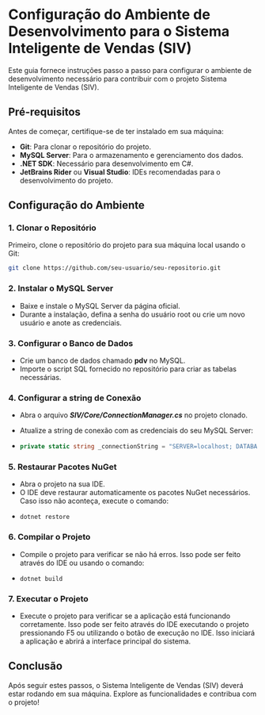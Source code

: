 ﻿# Configuração do Ambiente de Desenvolvimento para o Sistema Inteligente de Vendas (SIV)

Este guia fornece instruções passo a passo para configurar o ambiente de desenvolvimento necessário para contribuir com o projeto Sistema Inteligente de Vendas (SIV).

## Pré-requisitos

Antes de começar, certifique-se de ter instalado em sua máquina:

- **Git**: Para clonar o repositório do projeto.
- **MySQL Server**: Para o armazenamento e gerenciamento dos dados.
- **.NET SDK**: Necessário para desenvolvimento em C#.
- **JetBrains Rider** ou **Visual Studio**: IDEs recomendadas para o desenvolvimento do projeto.

## Configuração do Ambiente

### 1. Clonar o Repositório

Primeiro, clone o repositório do projeto para sua máquina local usando o Git:

```bash
git clone https://github.com/seu-usuario/seu-repositorio.git
```

### 2. Instalar o MySQL Server
- Baixe e instale o MySQL Server da página oficial.
- Durante a instalação, defina a senha do usuário root ou crie um novo usuário e anote as credenciais.

### 3. Configurar o Banco de Dados
- Crie um banco de dados chamado **pdv** no MySQL.
- Importe o script SQL fornecido no repositório para criar as tabelas necessárias.

### 4. Configurar a string de Conexão
- Abra o arquivo ***SIV/Core/ConnectionManager.cs*** no projeto clonado.
- Atualize a string de conexão com as credenciais do seu MySQL Server:

- ```csharp
  private static string _connectionString = "SERVER=localhost; DATABASE=pdv; UID=seu_usuario; PWD=sua_senha; PORT=3306;";
  ```
  
### 5. Restaurar Pacotes NuGet
- Abra o projeto na sua IDE.
- O IDE deve restaurar automaticamente os pacotes NuGet necessários. Caso isso não aconteça, execute o comando:
- ```terminal
  dotnet restore
  ```

### 6. Compilar o Projeto
- Compile o projeto para verificar se não há erros. Isso pode ser feito através do IDE ou usando o comando:
- ```terminal
  dotnet build
  ```
### 7. Executar o Projeto
- Execute o projeto para verificar se a aplicação está funcionando corretamente. Isso pode ser feito através do IDE executando o projeto pressionando F5 ou utilizando o botão de execução no IDE. Isso iniciará a aplicação e abrirá a interface principal do sistema.

## Conclusão
Após seguir estes passos, o Sistema Inteligente de Vendas (SIV) deverá estar rodando em sua máquina. Explore as funcionalidades e contribua com o projeto!
